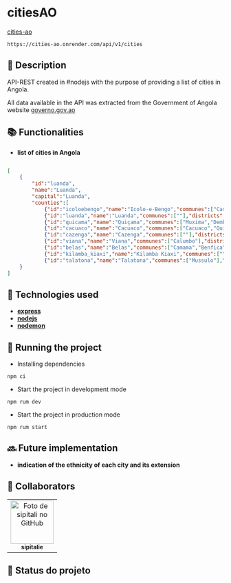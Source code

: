# citiesAO
[cities-ao](https://cities-ao.onrender.com/api/v1/cities)
```
https://cities-ao.onrender.com/api/v1/cities
```
## :memo: Description
API-REST created in #nodejs with the purpose of providing a list of cities in Angola.

All data available in the API was extracted from the Government of Angola website [governo.gov.ao](https://www.governo.gov.ao/angola/provincias)



## :books: Functionalities
* <b>list of cities in Angola</b>
  
```json

[
    { 
        "id":"luanda",
        "name":"Luanda",
        "capital":"Luanda",
        "counties":[
            {"id":"icoloebengo","name":"Icolo-e-Bengo","communes":["Cassoneca","Cabiri","Bom Jesus","Caculo Cahango","Quiminha"],"districts":["Catete","Bela Vista"]},
            {"id":"luanda","name":"Luanda","communes":[""],"districts":["Sambizanga","Rangel","Maianga","Ingombota","Samba","Neves Bendinha","Ngola Kiluanje"]},
            {"id":"quicama","name":"Quiçama","communes":["Muxima","Demba Chio","Quixinge","Mumbondo","Caboledo"],"districts":[]},
            {"id":"cacuaco","name":"Cacuaco","communes":["Cacuaco","Quicolo","Funda"],"districts":["Kikolo","Cacuaco","Mulenvos de Baixo","Sequele"]},
            {"id":"cazenga","name":"Cazenga","communes":[""],"districts":["Cazenga","Hoji ya Henda","11 de Novembro","Kima Kieza","Tala Hadi","Kalawenda"]},
            {"id":"viana","name":"Viana","communes":["Calumbo"],"districts":["Viana","Estalagem","Kikuxi","Baía","Zango","Vila Flôr"]},
            {"id":"belas","name":"Belas","communes":["Camama","Benfica","Vila Estoril","Ilha do Mussulo","Barra do Kwanza","Futungo de Belas","Ramiro"],"districts":["Quenguela","Morro dos Veados","Ramiros","Vila Verde","Cabolombo","Kilamba"]},
            {"id":"kilamba_kiaxi","name":"Kilamba Kiaxi","communes":[""],"districts":["Golfe","Sapú","Palanca","Nova Vida"]},
            {"id":"talatona","name":"Talatona","communes":["Mussulo"],"districts":["Benfica","Futungo de Belas","Lar do Patriota","Talatona","Camama","Cidade Universitária"]}]
    }
]

```
## :wrench: Technologies used
  * <a  href="https://expressjs.com"><b>express</b></a>
  * <a  href="https://nodejs.org/en"><b>nodejs</b></a>
  * <a  href="https://nodemon.io/"><b>nodemon</b></a>

## :rocket: Running the project

* Installing dependencies
```
npm ci
```
* Start the project in development mode
```
npm rum dev
```
* Start the project in production mode
```
npm rum start
```

## :soon: Future implementation
* <b>indication of the ethnicity of each city and its extension<b>

## :handshake: Collaborators
<table>
  <tr>
    <td align="center">
      <a href="http://github.com/sipitalie">
        <img src="https://avatars.githubusercontent.com/u/58750371?s=400&u=24d12ba8e682d3aebcfd3f3878c2b4eb38314b4f&v=4" width="100px;" alt="Foto de sipitali no GitHub"/><br>
        <sub>
          <b>sipitalie</b>
        </sub>
      </a>
    </td>
  </tr>
</table>

## :dart: Status do projeto

